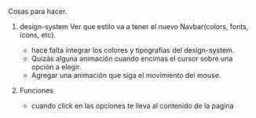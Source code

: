 Cosas para hacer.

1. design-system
   Ver que estilo va a tener el nuevo Navbar(colors, fonts, icons, etc).
   - hace falta integrar los colores y tipografías del design-system.
   - Quizás alguna animación cuando encimas el cursor sobre una opción a elegir.
   - Agregar una animación que siga el movimiento del mouse.

2. Funciones
   - cuando click en las opciones te lleva al contenido de la pagina